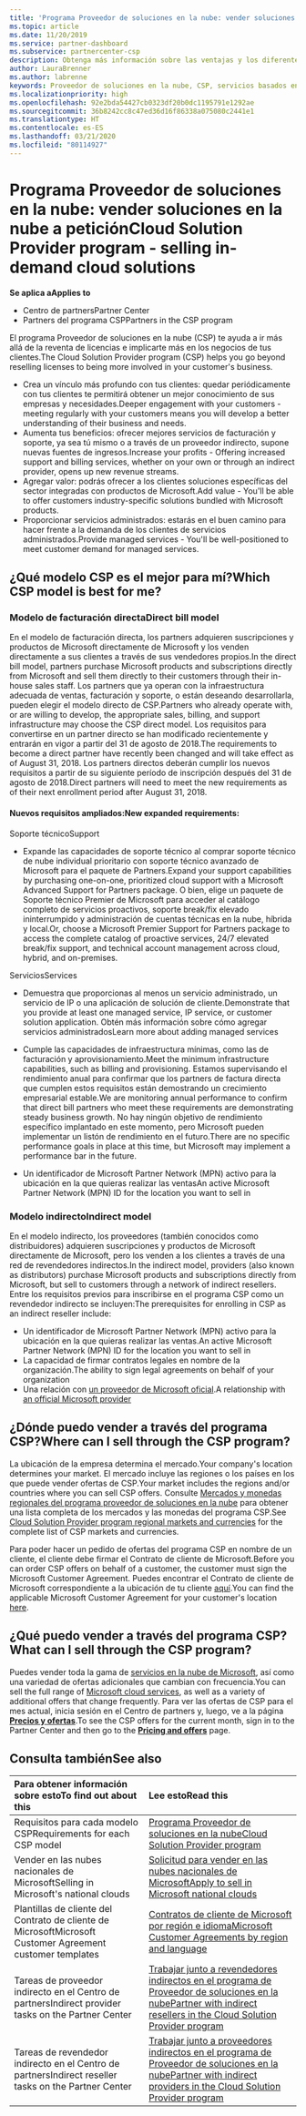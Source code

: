 ```yaml
---
title: 'Programa Proveedor de soluciones en la nube: vender soluciones en la nube bajo petición | Centro de partners'
ms.topic: article
ms.date: 11/20/2019
ms.service: partner-dashboard
ms.subservice: partnercenter-csp
description: Obtenga más información sobre las ventajas y los diferentes modelos del programa Proveedor de soluciones en la nube para ayudar a su empresa a crecer con nuevos clientes y nuevos conocimientos.
author: LauraBrenner
ms.author: labrenne
keywords: Proveedor de soluciones en la nube, CSP, servicios basados en la nube, Azure, Office 365, Dynamics, partner de CSP, vender en CSP, partner directo, partner de CSP directo, revendedor de CSP indirecto, CSP directo, CSP indirecto, modelo directo, modelo indirecto, revendedor indirecto, proveedor indirecto, proveedor, distribuidor, programa proveedor de soluciones en la nube
ms.localizationpriority: high
ms.openlocfilehash: 92e2bda54427cb0323df20b0dc1195791e1292ae
ms.sourcegitcommit: 36b8242cc8c47ed36d16f86338a075080c2441e1
ms.translationtype: HT
ms.contentlocale: es-ES
ms.lasthandoff: 03/21/2020
ms.locfileid: "80114927"
---
```

# <a name="cloud-solution-provider-program---selling-in-demand-cloud-solutions"></a><span data-ttu-id="7cf6e-104">Programa Proveedor de soluciones en la nube: vender soluciones en la nube a petición</span><span class="sxs-lookup"><span data-stu-id="7cf6e-104">Cloud Solution Provider program - selling in-demand cloud solutions</span></span> 

<span data-ttu-id="7cf6e-105">**Se aplica a**</span><span class="sxs-lookup"><span data-stu-id="7cf6e-105">**Applies to**</span></span>

- <span data-ttu-id="7cf6e-106">Centro de partners</span><span class="sxs-lookup"><span data-stu-id="7cf6e-106">Partner Center</span></span>
- <span data-ttu-id="7cf6e-107">Partners del programa CSP</span><span class="sxs-lookup"><span data-stu-id="7cf6e-107">Partners in the CSP program</span></span>

<span data-ttu-id="7cf6e-108">El programa Proveedor de soluciones en la nube (CSP) te ayuda a ir más allá de la reventa de licencias e implicarte más en los negocios de tus clientes.</span><span class="sxs-lookup"><span data-stu-id="7cf6e-108">The Cloud Solution Provider program (CSP) helps you go beyond reselling licenses to being more involved in your customer's business.</span></span>
 
- <span data-ttu-id="7cf6e-109">Crea un vínculo más profundo con tus clientes: quedar periódicamente con tus clientes te permitirá obtener un mejor conocimiento de sus empresas y necesidades.</span><span class="sxs-lookup"><span data-stu-id="7cf6e-109">Deeper engagement with your customers - meeting regularly with your customers means you will develop a better understanding of their business and needs.</span></span>
- <span data-ttu-id="7cf6e-110">Aumenta tus beneficios: ofrecer mejores servicios de facturación y soporte, ya sea tú mismo o a través de un proveedor indirecto, supone nuevas fuentes de ingresos.</span><span class="sxs-lookup"><span data-stu-id="7cf6e-110">Increase your profits - Offering increased support and billing services, whether on your own or through an indirect provider, opens up new revenue streams.</span></span>  
- <span data-ttu-id="7cf6e-111">Agregar valor: podrás ofrecer a los clientes soluciones específicas del sector integradas con productos de Microsoft.</span><span class="sxs-lookup"><span data-stu-id="7cf6e-111">Add value - You'll be able to offer customers industry-specific solutions bundled with Microsoft products.</span></span>
- <span data-ttu-id="7cf6e-112">Proporcionar servicios administrados: estarás en el buen camino para hacer frente a la demanda de los clientes de servicios administrados.</span><span class="sxs-lookup"><span data-stu-id="7cf6e-112">Provide managed services - You'll be well-positioned to meet customer demand for managed services.</span></span> 

## <a name="which-csp-model-is-best-for-me"></a><span data-ttu-id="7cf6e-113">¿Qué modelo CSP es el mejor para mí?</span><span class="sxs-lookup"><span data-stu-id="7cf6e-113">Which CSP model is best for me?</span></span>

### <a name="direct-bill-model"></a><span data-ttu-id="7cf6e-114">Modelo de facturación directa</span><span class="sxs-lookup"><span data-stu-id="7cf6e-114">Direct bill model</span></span>

 <span data-ttu-id="7cf6e-115">En el modelo de facturación directa, los partners adquieren suscripciones y productos de Microsoft directamente de Microsoft y los venden directamente a sus clientes a través de sus vendedores propios.</span><span class="sxs-lookup"><span data-stu-id="7cf6e-115">In the direct bill model, partners purchase Microsoft products and subscriptions directly from Microsoft and sell them directly to their customers through their in-house sales staff.</span></span> <span data-ttu-id="7cf6e-116">Los partners que ya operan con la infraestructura adecuada de ventas, facturación y soporte, o están deseando desarrollarla, pueden elegir el modelo directo de CSP.</span><span class="sxs-lookup"><span data-stu-id="7cf6e-116">Partners who already operate with, or are willing to develop, the appropriate sales, billing, and support infrastructure may choose the CSP direct model.</span></span> <span data-ttu-id="7cf6e-117">Los requisitos para convertirse en un partner directo se han modificado recientemente y entrarán en vigor a partir del 31 de agosto de 2018.</span><span class="sxs-lookup"><span data-stu-id="7cf6e-117">The requirements to become a direct partner have recently been changed and will take effect as of August 31, 2018.</span></span> <span data-ttu-id="7cf6e-118">Los partners directos deberán cumplir los nuevos requisitos a partir de su siguiente período de inscripción después del 31 de agosto de 2018.</span><span class="sxs-lookup"><span data-stu-id="7cf6e-118">Direct partners will need to meet the new requirements as of their next enrollment period after August 31, 2018.</span></span>


#### <a name="new-expanded-requirements"></a><span data-ttu-id="7cf6e-119">Nuevos requisitos ampliados:</span><span class="sxs-lookup"><span data-stu-id="7cf6e-119">New expanded requirements:</span></span>

<span data-ttu-id="7cf6e-120">Soporte técnico</span><span class="sxs-lookup"><span data-stu-id="7cf6e-120">Support</span></span>
- <span data-ttu-id="7cf6e-121">Expande las capacidades de soporte técnico al comprar soporte técnico de nube individual prioritario con soporte técnico avanzado de Microsoft para el paquete de Partners.</span><span class="sxs-lookup"><span data-stu-id="7cf6e-121">Expand your support capabilities by purchasing one-on-one, prioritized cloud support with a Microsoft Advanced Support for Partners package.</span></span> <span data-ttu-id="7cf6e-122">O bien, elige un paquete de Soporte técnico Premier de Microsoft para acceder al catálogo completo de servicios proactivos, soporte break/fix elevado ininterrumpido y administración de cuentas técnicas en la nube, híbrida y local.</span><span class="sxs-lookup"><span data-stu-id="7cf6e-122">Or, choose a Microsoft Premier Support for Partners package to access the complete catalog of proactive services, 24/7 elevated break/fix support, and technical account management across cloud, hybrid, and on-premises.</span></span> 

<span data-ttu-id="7cf6e-123">Servicios</span><span class="sxs-lookup"><span data-stu-id="7cf6e-123">Services</span></span>

- <span data-ttu-id="7cf6e-124">Demuestra que proporcionas al menos un servicio administrado, un servicio de IP o una aplicación de solución de cliente.</span><span class="sxs-lookup"><span data-stu-id="7cf6e-124">Demonstrate that you provide at least one managed service, IP service, or customer solution application.</span></span> <span data-ttu-id="7cf6e-125">Obtén más información sobre cómo agregar servicios administrados</span><span class="sxs-lookup"><span data-stu-id="7cf6e-125">Learn more about adding managed services</span></span>

- <span data-ttu-id="7cf6e-126">Cumple las capacidades de infraestructura mínimas, como las de facturación y aprovisionamiento.</span><span class="sxs-lookup"><span data-stu-id="7cf6e-126">Meet the minimum infrastructure capabilities, such as billing and provisioning.</span></span>
<span data-ttu-id="7cf6e-127">Estamos supervisando el rendimiento anual para confirmar que los partners de factura directa que cumplen estos requisitos están demostrando un crecimiento empresarial estable.</span><span class="sxs-lookup"><span data-stu-id="7cf6e-127">We are monitoring annual performance to confirm that direct bill partners who meet these requirements are demonstrating steady business growth.</span></span> <span data-ttu-id="7cf6e-128">No hay ningún objetivo de rendimiento específico implantado en este momento, pero Microsoft pueden implementar un listón de rendimiento en el futuro.</span><span class="sxs-lookup"><span data-stu-id="7cf6e-128">There are no specific performance goals in place at this time, but Microsoft may implement a performance bar in the future.</span></span> 

- <span data-ttu-id="7cf6e-129">Un identificador de Microsoft Partner Network (MPN) activo para la ubicación en la que quieras realizar las ventas</span><span class="sxs-lookup"><span data-stu-id="7cf6e-129">An active Microsoft Partner Network (MPN) ID for the location you want to sell in</span></span>


### <a name="indirect-model"></a><span data-ttu-id="7cf6e-130">Modelo indirecto</span><span class="sxs-lookup"><span data-stu-id="7cf6e-130">Indirect model</span></span>

<span data-ttu-id="7cf6e-131">En el modelo indirecto, los proveedores (también conocidos como distribuidores) adquieren suscripciones y productos de Microsoft directamente de Microsoft, pero los venden a los clientes a través de una red de revendedores indirectos.</span><span class="sxs-lookup"><span data-stu-id="7cf6e-131">In the indirect model, providers (also known as distributors) purchase Microsoft products and subscriptions directly from Microsoft, but sell to customers through a network of indirect resellers.</span></span> <span data-ttu-id="7cf6e-132">Entre los requisitos previos para inscribirse en el programa CSP como un revendedor indirecto se incluyen:</span><span class="sxs-lookup"><span data-stu-id="7cf6e-132">The prerequisites for enrolling in CSP as an indirect reseller include:</span></span>

- <span data-ttu-id="7cf6e-133">Un identificador de Microsoft Partner Network (MPN) activo para la ubicación en la que quieras realizar las ventas.</span><span class="sxs-lookup"><span data-stu-id="7cf6e-133">An active Microsoft Partner Network (MPN) ID for the location you want to sell in</span></span>
- <span data-ttu-id="7cf6e-134">La capacidad de firmar contratos legales en nombre de la organización.</span><span class="sxs-lookup"><span data-stu-id="7cf6e-134">The ability to sign legal agreements on behalf of your organization</span></span>
- <span data-ttu-id="7cf6e-135">Una relación con [un proveedor de Microsoft oficial](https://partnercenter.microsoft.com/partner/find-a-provider).</span><span class="sxs-lookup"><span data-stu-id="7cf6e-135">A relationship with [an official Microsoft provider](https://partnercenter.microsoft.com/partner/find-a-provider)</span></span>


## <a name="where-can-i-sell-through-the-csp-program"></a><span data-ttu-id="7cf6e-136">¿Dónde puedo vender a través del programa CSP?</span><span class="sxs-lookup"><span data-stu-id="7cf6e-136">Where can I sell through the CSP program?</span></span>

<span data-ttu-id="7cf6e-137">La ubicación de la empresa determina el mercado.</span><span class="sxs-lookup"><span data-stu-id="7cf6e-137">Your company's location determines your market.</span></span> <span data-ttu-id="7cf6e-138">El mercado incluye las regiones o los países en los que puede vender ofertas de CSP.</span><span class="sxs-lookup"><span data-stu-id="7cf6e-138">Your market includes the regions and/or countries where you can sell CSP offers.</span></span> <span data-ttu-id="7cf6e-139">Consulte [Mercados y monedas regionales del programa proveedor de soluciones en la nube](regional-authorization-overview.md) para obtener una lista completa de los mercados y las monedas del programa CSP.</span><span class="sxs-lookup"><span data-stu-id="7cf6e-139">See [Cloud Solution Provider program regional markets and currencies](regional-authorization-overview.md) for the complete list of CSP markets and currencies.</span></span>

<span data-ttu-id="7cf6e-140">Para poder hacer un pedido de ofertas del programa CSP en nombre de un cliente, el cliente debe firmar el Contrato de cliente de Microsoft.</span><span class="sxs-lookup"><span data-stu-id="7cf6e-140">Before you can order CSP offers on behalf of a customer, the customer must sign the Microsoft Customer Agreement.</span></span> <span data-ttu-id="7cf6e-141">Puedes encontrar el Contrato de cliente de Microsoft correspondiente a la ubicación de tu cliente [aquí](agreements.md).</span><span class="sxs-lookup"><span data-stu-id="7cf6e-141">You can find the applicable Microsoft Customer Agreement for your customer's location [here](agreements.md).</span></span>  

## <a name="what-can-i-sell-through-the-csp-program"></a><span data-ttu-id="7cf6e-142">¿Qué puedo vender a través del programa CSP?</span><span class="sxs-lookup"><span data-stu-id="7cf6e-142">What can I sell through the CSP program?</span></span>

<span data-ttu-id="7cf6e-143">Puedes vender toda la gama de [servicios en la nube de Microsoft](https://partner.microsoft.com/cloud-solution-provider/products-and-services), así como una variedad de ofertas adicionales que cambian con frecuencia.</span><span class="sxs-lookup"><span data-stu-id="7cf6e-143">You can sell the full range of [Microsoft cloud services](https://partner.microsoft.com/cloud-solution-provider/products-and-services), as well as a variety of additional offers that change frequently.</span></span> <span data-ttu-id="7cf6e-144">Para ver las ofertas de CSP para el mes actual, inicia sesión en el Centro de partners y, luego, ve a la página [**Precios y ofertas**](https://partnercenter.microsoft.com/pcv/sales).</span><span class="sxs-lookup"><span data-stu-id="7cf6e-144">To see the CSP offers for the current month, sign in to the Partner Center and then go to the [**Pricing and offers**](https://partnercenter.microsoft.com/pcv/sales) page.</span></span>

## <a name="see-also"></a><span data-ttu-id="7cf6e-145">Consulta también</span><span class="sxs-lookup"><span data-stu-id="7cf6e-145">See also</span></span> 


|<span data-ttu-id="7cf6e-146">**Para obtener información sobre esto**</span><span class="sxs-lookup"><span data-stu-id="7cf6e-146">**To find out about this**</span></span>   |<span data-ttu-id="7cf6e-147">**Lee esto**</span><span class="sxs-lookup"><span data-stu-id="7cf6e-147">**Read this**</span></span>   |
|:---------------------------|:--------------------|
|<span data-ttu-id="7cf6e-148">Requisitos para cada modelo CSP</span><span class="sxs-lookup"><span data-stu-id="7cf6e-148">Requirements for each CSP model</span></span>   | [<span data-ttu-id="7cf6e-149">Programa Proveedor de soluciones en la nube</span><span class="sxs-lookup"><span data-stu-id="7cf6e-149">Cloud Solution Provider program</span></span>](https://partnercenter.microsoft.com/partner/cloud-solution-provider)|
|<span data-ttu-id="7cf6e-150">Vender en las nubes nacionales de Microsoft</span><span class="sxs-lookup"><span data-stu-id="7cf6e-150">Selling in Microsoft's national clouds</span></span>   | [<span data-ttu-id="7cf6e-151">Solicitud para vender en las nubes nacionales de Microsoft</span><span class="sxs-lookup"><span data-stu-id="7cf6e-151">Apply to sell in Microsoft national clouds</span></span>](csp-national-clouds-overview.md)|
|<span data-ttu-id="7cf6e-152">Plantillas de cliente del Contrato de cliente de Microsoft</span><span class="sxs-lookup"><span data-stu-id="7cf6e-152">Microsoft Customer Agreement customer templates</span></span>   |[<span data-ttu-id="7cf6e-153">Contratos de cliente de Microsoft por región e idioma</span><span class="sxs-lookup"><span data-stu-id="7cf6e-153">Microsoft Customer Agreements by region and language</span></span>](agreements.md)|
|<span data-ttu-id="7cf6e-154">Tareas de proveedor indirecto en el Centro de partners</span><span class="sxs-lookup"><span data-stu-id="7cf6e-154">Indirect provider tasks on the Partner Center</span></span>  |[<span data-ttu-id="7cf6e-155">Trabajar junto a revendedores indirectos en el programa de Proveedor de soluciones en la nube</span><span class="sxs-lookup"><span data-stu-id="7cf6e-155">Partner with indirect resellers in the Cloud Solution Provider program</span></span>](indirect-provider-tasks-in-partner-center.md)|
|<span data-ttu-id="7cf6e-156">Tareas de revendedor indirecto en el Centro de partners</span><span class="sxs-lookup"><span data-stu-id="7cf6e-156">Indirect reseller tasks on the Partner Center</span></span>   |[<span data-ttu-id="7cf6e-157">Trabajar junto a proveedores indirectos en el programa de Proveedor de soluciones en la nube</span><span class="sxs-lookup"><span data-stu-id="7cf6e-157">Partner with indirect providers in the Cloud Solution Provider program</span></span>](indirect-reseller-tasks-in-partner-center.md)|
